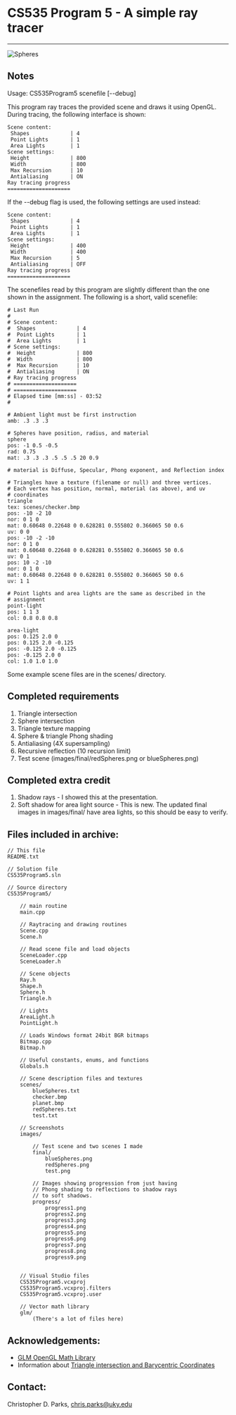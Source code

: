 # CS535 Program 5 - A simple ray tracer
---------------------------------------
![Spheres](/CS535Program5/images/final/blueSpheres.png)

## Notes
Usage: CS535Program5 scenefile [--debug]

This program ray traces the provided scene and draws it using OpenGL.
During tracing, the following interface is shown:

	Scene content:
	 Shapes             | 4
	 Point Lights       | 1
	 Area Lights        | 1
	Scene settings:
	 Height             | 800
	 Width              | 800
	 Max Recursion      | 10
	 Antialiasing       | ON
	Ray tracing progress
	====================

If the --debug flag is used, the following settings are used instead:

	Scene content:
	 Shapes             | 4
	 Point Lights       | 1
	 Area Lights        | 1
	Scene settings:
	 Height             | 400
	 Width              | 400
	 Max Recursion      | 5
	 Antialiasing       | OFF
	Ray tracing progress
	====================

The scenefiles read by this program are slightly different than the one
shown in the assignment. The following is a short, valid scenefile:

	# Last Run
	#
	# Scene content:
	#  Shapes             | 4
	#  Point Lights       | 1
	#  Area Lights        | 1
	# Scene settings:
	#  Height             | 800
	#  Width              | 800
	#  Max Recursion      | 10
	#  Antialiasing       | ON
	# Ray tracing progress
	# ====================
	# ====================
	# Elapsed time [mm:ss] - 03:52
	#

	# Ambient light must be first instruction
	amb: .3 .3 .3

	# Spheres have position, radius, and material
	sphere
	pos: -1 0.5 -0.5
	rad: 0.75
	mat: .3 .3 .3 .5 .5 .5 20 0.9

	# material is Diffuse, Specular, Phong exponent, and Reflection index

	# Triangles have a texture (filename or null) and three vertices.
	# Each vertex has position, normal, material (as above), and uv
	# coordinates
	triangle
	tex: scenes/checker.bmp
	pos: -10 -2 10
	nor: 0 1 0
	mat: 0.60648 0.22648 0 0.628281 0.555802 0.366065 50 0.6
	uv: 0 0
	pos: -10 -2 -10
	nor: 0 1 0
	mat: 0.60648 0.22648 0 0.628281 0.555802 0.366065 50 0.6
	uv: 0 1
	pos: 10 -2 -10
	nor: 0 1 0
	mat: 0.60648 0.22648 0 0.628281 0.555802 0.366065 50 0.6
	uv: 1 1

	# Point lights and area lights are the same as described in the
	# assignment
	point-light
	pos: 1 1 3 
	col: 0.8 0.8 0.8

	area-light
	pos: 0.125 2.0 0
	pos: 0.125 2.0 -0.125
	pos: -0.125 2.0 -0.125
	pos: -0.125 2.0 0
	col: 1.0 1.0 1.0
	
Some example scene files are in the scenes/ directory. 

## Completed requirements
1. Triangle intersection
2. Sphere intersection
3. Triangle texture mapping
4. Sphere & triangle Phong shading
5. Antialiasing (4X supersampling)
6. Recursive reflection (10 recursion limit)
7. Test scene (images/final/redSpheres.png or blueSpheres.png)

## Completed extra credit
1. Shadow rays - I showed this at the presentation.
2. Soft shadow for area light source - This is new. The updated final
	images in images/final/ have area lights, so this should be
	easy to verify.

## Files included in archive:

	// This file
	README.txt

	// Solution file
	CS535Program5.sln

	// Source directory
	CS535Program5/
		
		// main routine
		main.cpp

		// Raytracing and drawing routines
		Scene.cpp
		Scene.h
		
		// Read scene file and load objects
		SceneLoader.cpp
		SceneLoader.h

		// Scene objects
		Ray.h
		Shape.h
		Sphere.h
		Triangle.h
		
		// Lights
		AreaLight.h
		PointLight.h
		
		// Loads Windows format 24bit BGR bitmaps
		Bitmap.cpp
		Bitmap.h
		
		// Useful constants, enums, and functions
		Globals.h
		
		// Scene description files and textures
		scenes/
			blueSpheres.txt
			checker.bmp
			planet.bmp
			redSpheres.txt
			test.txt

		// Screenshots
		images/

			// Test scene and two scenes I made
			final/
				blueSpheres.png
				redSpheres.png
				test.png

			// Images showing progression from just having
			// Phong shading to reflections to shadow rays
			// to soft shadows.
			progress/
				progress1.png
				progress2.png
				progress3.png
				progress4.png
				progress5.png
				progress6.png
				progress7.png
				progress8.png
				progress9.png

		
		// Visual Studio files
		CS535Program5.vcxproj
		CS535Program5.vcxproj.filters
		CS535Program5.vcxproj.user
		
		// Vector math library
		glm/
			(There's a lot of files here)

## Acknowledgements:
* [GLM OpenGL Math Library](http://glm.g-truc.net/)
* Information about [Triangle intersection and Barycentric Coordinates](http://www.cs.washington.edu/education/courses/csep557/10au/lectures/triangle_intersection.pdf)

## Contact:
Christopher D. Parks, chris.parks@uky.edu

